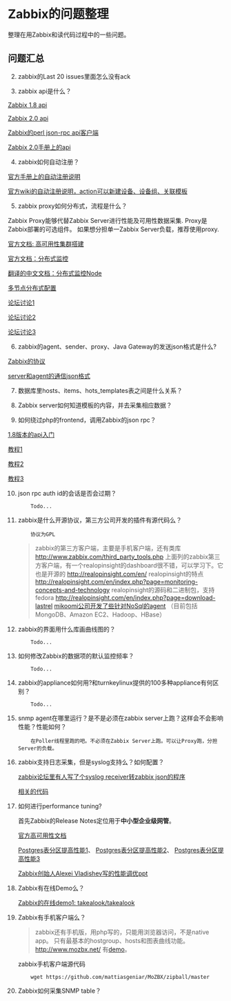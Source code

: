 Zabbix的问题整理
======

整理在用Zabbix和读代码过程中的一些问题。

问题汇总
--------


2. zabbix的Last 20 issues里面怎么没有ack

3. zabbix api是什么？

  [Zabbix 1.8 api](http://www.zabbix.com/documentation/1.8/api)

  [Zabbix 2.0 api](http://www.zabbix.com/documentation/2.0/api)

  [Zabbix的perl json-rpc api客户端](https://github.com/SFR-ZABBIX/Zabbix-API)

  [Zabbix 2.0手册上的api](https://www.zabbix.com/documentation/2.0/manual/appendix/api/api)


4. zabbix如何自动注册？

  [官方手册上的自动注册说明](https://www.zabbix.com/documentation/2.0/manual/discovery/auto_registration)

  [官方wiki的自动注册说明，action可以新建设备、设备组、关联模板](https://www.zabbix.com/wiki/howto/config/autoregister)

5. zabbix proxy如何分布式，流程是什么？

  Zabbix Proxy能够代替Zabbix Server进行性能及可用性数据采集. Proxy是Zabbix部署的可选组件。 如果想分担单一Zabbix Server负载，推荐使用proxy.

  [官方文档: 高可用性集群搭建](https://www.zabbix.org/wiki/Docs/howto/high_availability)
  
  [官方文档：分布式监控](https://www.zabbix.com/documentation/doku.php?id=1.8/manual/distributed_monitoring)

  [翻译的中文文档：分布式监控Node](https://zabbix-manual-in-chinese.readthedocs.org/en/latest/distributed_monitoring/nodes/index.html)
  
  [多节点分布式配置](http://hi.baidu.com/jiaozhenqing/item/f7ae08f5cfe183ce531c2697)

  [论坛讨论1](http://comments.gmane.org/gmane.network.zabbix.user/729)

  [论坛讨论2](https://www.zabbix.com/forum/showthread.php?t=4104)

  [论坛讨论3](http://blog.zabbix.com/multiple-servers-for-active-agent-sure/858/)



6. zabbix的agent、sender、proxy、Java Gateway的发送json格式是什么?

  [Zabbix的协议](https://www.zabbix.org/wiki/Docs/protocols)

  [server和agent的通信json格式](https://www.zabbix.com/documentation/2.0/manual/appendix/items/activepassive)

7. 数据库里hosts、items、hots_templates表之间是什么关系？
   

8. Zabbix server如何知道模板的内容，并去采集相应数据？
  

9. 如何绕过php的frontend，调用Zabbix的json rpc？
   
  [1.8版本的api入门](https://www.zabbix.com/documentation/1.8/api/getting_started)

  [教程1](http://blog.zabbix.com/getting-started-with-zabbix-api/1381/)

  [教程2](http://doc.bonfire-project.eu/R2/monitoring/monitoring_zabbix_API.html)

  [教程3](http://webcache.googleusercontent.com/search?q=cache:pp8ZvALsGwwJ:paperplane.ruhoh.com/zabbix/zabbix-api%E7%AE%80%E4%BB%8B%E5%8F%8A%E4%BD%BF%E7%94%A8/+zabbix+json+api+curl&cd=5&hl=zh-CN&ct=clnk&gl=cn&client=firefox-a)

10. json rpc auth id的会话是否会过期？

	```
		Todo...
	```

11. zabbix是什么开源协议，第三方公司开发的插件有源代码么？
   
    ```
		协议为GPL
	```

    > zabbix的第三方客户端，主要是手机客户端，还有类库
	http://www.zabbix.com/third_party_tools.php
	上面列的zabbix第三方客户端，有一个realopinsight的dashboard很不错，可以学习下。它也是开源的
	http://realopinsight.com/en/
	realopinsight的特点
	http://realopinsight.com/en/index.php?page=monitoring-concepts-and-technology
	realopinsight的源码和二进制包，支持fedora
	http://realopinsight.com/en/index.php?page=download-lastrel
	[mikoomi公司开发了些针对NoSql的agent](http://code.google.com/p/mikoomi/)
	（目前包括MongoDB、Amazon EC2、Hadoop、HBase）
  

12. zabbix的界面用什么库画曲线图的？
    
    ```
		Todo...
	```

13. 如何修改Zabbix的数据项的默认监控频率？

    ```
		Todo...
	```

14. zabbix的appliance如何用?和turnkeylinux提供的100多种appliance有何区别？

    ```
		Todo...
	```

15. snmp agent在哪里运行？是不是必须在zabbix server上跑？这样会不会影响性能？性能如何？

    ```
		在Poller线程里跑的吧。不必须在Zabbix Server上跑。可以让Proxy跑，分担Server的负载。
	```

16. zabbix支持日志采集，但是syslog支持么？如何配置？
    
    [zabbix论坛里有人写了个syslog receiver转zabbix json的程序](https://www.zabbix.com/forum/showthread.php?t=19180)

    [相关的代码](http://www.alixen.org/svn/zbxlog/tags/r0.1/README)

17. 如何进行performance tuning?

    首先Zabbix的Release Notes定位用于**中小型企业级网管**。

    [官方高可用性文档](https://www.zabbix.org/wiki/Docs/howto/high_availability)

    [Postgres表分区提高性能1](https://www.zabbix.org/wiki/Docs/howto/zabbix2_postgresql_partitioning)、
    [Postgres表分区提高性能2](https://www.zabbix.org/wiki/Docs/howto/zabbix2_postgresql_autopartitioning)、
    [Postgres表分区提高性能3](https://www.zabbix.org/wiki/Docs/howto/postgresql_partitioning_by_range)

    [Zabbix创始人Alexei Vladishev写的性能调优ppt](http://www.zabbix.com/img/zabconf2011/presentations/Alexei_Vladishev_-_Zabbix_Performance_Tuning.pdf)
    

18. Zabbix有在线Demo么？

    [Zabbix的在线demo1: takealook/takealook](https://zabbixdemo.coreit.fr)

19. Zabbix有手机客户端么？
    
    >zabbix还有手机版，用php写的，只能用浏览器访问，不是native app。
    >只有最基本的hostgroup、hosts和图表曲线功能。
    >http://www.mozbx.net/
	有[demo](http://www.mozbx.net/demo.html)。
	
    zabbix手机客户端源代码
    ```
		wget https://github.com/mattiasgeniar/MoZBX/zipball/master
	```

20. Zabbix如何采集SNMP table？
  



    
